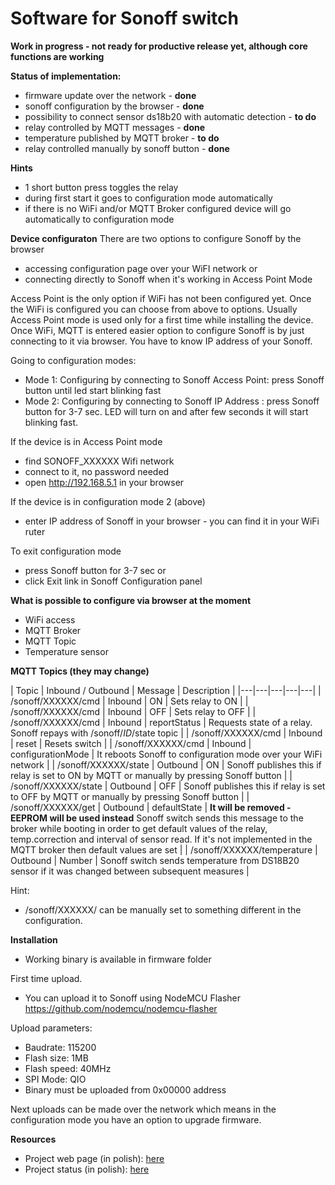 # Software for Sonoff switch

**Work in progress - not ready for productive release yet, although core functions are working**

**Status of implementation:**
* firmware update over the network - **done**
* sonoff configuration by the browser - **done**
* possibility to connect sensor ds18b20 with automatic detection - **to do**
* relay controlled by MQTT messages - **done**
* temperature published by MQTT broker - **to do**
* relay controlled manually by sonoff button - **done**

**Hints**
* 1 short button press toggles the relay
* during first start it goes to configuration mode automatically
* if there is no WiFi and/or MQTT Broker configured device will go automatically to configuration mode

**Device configuraton**
There are two options to configure Sonoff by the browser
* accessing configuration page over your WiFI network or
* connecting directly to Sonoff when it's working in Access Point Mode

Access Point is the only option if WiFi has not been configured yet. Once the WiFi is configured you can choose from above to options.
Usually Access Point mode is used only for a first time while installing the device. Once WiFi, MQTT is entered easier option to configure Sonoff is by just connecting to it via browser. You have to know IP address of your Sonoff.

Going to configuration modes:
* Mode 1: Configuring by connecting to Sonoff Access Point: press Sonoff button until led start blinking fast
* Mode 2: Configuring by connecting to Sonoff IP Address : press Sonoff button for 3-7 sec. LED will turn on and after few seconds it will start blinking fast. 

If the device is in Access Point mode
* find SONOFF_XXXXXX Wifi network
* connect to it, no password needed
* open http://192.168.5.1 in your browser

If the device is in configuration mode 2 (above)
* enter IP address of Sonoff in your browser - you can find it in your WiFi ruter

To exit configuration mode
* press Sonoff button for 3-7 sec or
* click Exit link in Sonoff Configuration panel

**What is possible to configure via browser at the moment**
* WiFi access
* MQTT Broker
* MQTT Topic
* Temperature sensor 

**MQTT Topics (they may change)** 

| Topic  | Inbound / Outbound | Message | Description |
|---|---|---|---|---| 
| /sonoff/XXXXXX/cmd | Inbound | ON | Sets relay to ON  | 
| /sonoff/XXXXXX/cmd | Inbound | OFF | Sets relay to OFF | 
| /sonoff/XXXXXX/cmd | Inbound | reportStatus | Requests state of a relay. Sonoff repays with /sonoff/*ID*/state topic | 
| /sonoff/XXXXXX/cmd | Inbound | reset |  Resets switch | 
| /sonoff/XXXXXX/cmd | Inbound | configurationMode | It reboots Sonoff to configuration mode over your WiFi network  | 
| /sonoff/XXXXXX/state | Outbound | ON | Sonoff  publishes this if relay is set to ON by MQTT or manually by pressing Sonoff button |
| /sonoff/XXXXXX/state | Outbound | OFF | Sonoff  publishes this if relay is set to OFF by MQTT or manually by pressing Sonoff button |
| /sonoff/XXXXXX/get | Outbound | defaultState | **It will be removed - EEPROM will be used instead** Sonoff switch sends this message to the broker while booting in order to get default values of the relay, temp.correction and interval of sensor read. If it's not implemented in the MQTT broker then default values are set | 
| /sonoff/XXXXXX/temperature | Outbound | Number | Sonoff switch sends temperature from DS18B20 sensor if it was changed between subsequent measures | 

Hint:
* /sonoff/XXXXXX/ can be manually set to something different in the configuration. 

**Installation**
* Working binary is available in firmware folder

First time upload. 
* You can upload it to Sonoff using NodeMCU Flasher https://github.com/nodemcu/nodemcu-flasher

Upload parameters:
* Baudrate: 115200
* Flash size: 1MB
* Flash speed: 40MHz
* SPI Mode: QIO
* Binary must be uploaded from 0x00000 address

Next uploads can be made over the network which means in the configuration mode you have an option to upgrade firmware.


**Resources**
* Project web page (in polish): [here](http://smart-house.adrian.czabanowski.com/projekt-firmware-do-sonoff/)
* Project status (in polish): [here](http://smart-house.adrian.czabanowski.com/forum/ogolne/alternatywny-firmware-do-przelacznika-sonoff-projekt/#post-70)
